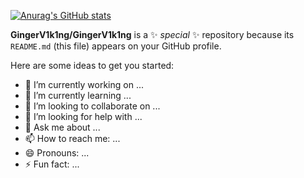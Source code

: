 [![Anurag's GitHub stats](https://github-readme-stats.vercel.app/api?username=GingerV1k1ng&count_private=true&show_icons=true&&theme=Gradient&layout=compact&hide=issues,stars&include_all_commits=true&langs_count=5)](https://github.com/anuraghazra/github-readme-stats)

**GingerV1k1ng/GingerV1k1ng** is a ✨ _special_ ✨ repository because its `README.md` (this file) appears on your GitHub profile.

Here are some ideas to get you started:

- 🔭 I’m currently working on ...
- 🌱 I’m currently learning ...
- 👯 I’m looking to collaborate on ...
- 🤔 I’m looking for help with ...
- 💬 Ask me about ...
- 📫 How to reach me: ...
- 😄 Pronouns: ...
- ⚡ Fun fact: ...
